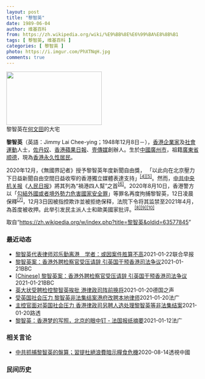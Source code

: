 ```yaml
---
layout: post
title: "黎智英"
date: 1989-06-04
author: 维基百科
from: https://zh.wikipedia.org/wiki/%E9%BB%8E%E6%99%BA%E8%8B%B1
tags: [ 黎智英, 维基百科 ]
categories: [ 黎智英 ]
photo: https://i.imgur.com/PhXTNqH.jpg
comments: true
---
```

<div class="mw-parser-output"><div id="noteTA-3146cf78" class="noteTA"><div class="noteTA-group"><div data-noteta-group-source="module" data-noteta-group="IT"></div></div><div class="noteTA-local"><div data-noteta-code="zh:巧克力; zh-tw:巧克力; zh-hk:朱古力; zh-cn:巧克力;"></div><div data-noteta-code="zh-tw:黑道; zh-hk:黑社會; zh-cn:黑社会;"></div><div data-noteta-code="zh-tw:飯店; zh-hk:酒店; zh-cn:饭店;"></div><div data-noteta-code="zh-tw:伍佛維茲; zh-hk:沃夫維茲 ;zh-cn:沃尔福威茨;"></div></div></div>

<div class="thumb tright"><div class="thumbinner" style="width:252px;"><a href="/wiki/File:Jimmy_Lai_Chee-ying_home_in_Ho_Man_Tin_20200418.png" class="image"><img alt="" src="//upload.wikimedia.org/wikipedia/commons/thumb/9/9f/Jimmy_Lai_Chee-ying_home_in_Ho_Man_Tin_20200418.png/250px-Jimmy_Lai_Chee-ying_home_in_Ho_Man_Tin_20200418.png" decoding="async" width="250" height="140" class="thumbimage" srcset="//upload.wikimedia.org/wikipedia/commons/thumb/9/9f/Jimmy_Lai_Chee-ying_home_in_Ho_Man_Tin_20200418.png/375px-Jimmy_Lai_Chee-ying_home_in_Ho_Man_Tin_20200418.png 1.5x, //upload.wikimedia.org/wikipedia/commons/thumb/9/9f/Jimmy_Lai_Chee-ying_home_in_Ho_Man_Tin_20200418.png/500px-Jimmy_Lai_Chee-ying_home_in_Ho_Man_Tin_20200418.png 2x" data-file-width="861" data-file-height="481"></a>  <div class="thumbcaption"><div class="magnify"><a href="/wiki/File:Jimmy_Lai_Chee-ying_home_in_Ho_Man_Tin_20200418.png" class="internal" title="放大"></a></div>黎智英在<a href="/wiki/%E4%BD%95%E6%96%87%E7%94%B0" title="何文田">何文田</a>的大宅</div></div></div>
<p><b>黎智英</b>（英語：<span lang="en">Jimmy Lai Chee-ying</span>；1948年12月8日<span class="useeditintro" title="Template:BLP editintro">－</span>），<a href="/wiki/%E9%A6%99%E6%B8%AF" title="香港">香港</a><a href="/wiki/%E4%BC%81%E4%B8%9A%E5%AE%B6" title="企业家">企業家</a>及<a href="/wiki/%E7%A4%BE%E6%9C%83%E9%81%8B%E5%8B%95" title="社會運動">社會運動</a>人士，<a href="/wiki/%E4%BD%90%E4%B8%B9%E5%A5%B4" title="佐丹奴">佐丹奴</a>、<a href="/wiki/%E8%98%8B%E6%9E%9C%E6%97%A5%E5%A0%B1_(%E9%A6%99%E6%B8%AF)" title="蘋果日報 (香港)">香港蘋果日報</a>、<a href="/wiki/%E5%A3%B9%E5%82%B3%E5%AA%92" title="壹傳媒">壹傳媒</a>創辦人。生於<a href="/wiki/%E4%B8%AD%E8%8F%AF%E6%B0%91%E5%9C%8B_(%E5%A4%A7%E9%99%B8%E6%99%82%E6%9C%9F)" class="mw-redirect" title="中華民國 (大陸時期)">中國</a><a href="/wiki/%E5%BB%A3%E5%B7%9E%E5%B8%82_(%E4%B8%AD%E8%8F%AF%E6%B0%91%E5%9C%8B)" title="廣州市 (中華民國)">廣州市</a>，祖籍<a href="/wiki/%E5%BB%A3%E6%9D%B1%E7%9C%81_(%E4%B8%AD%E8%8F%AF%E6%B0%91%E5%9C%8B)" title="廣東省 (中華民國)">廣東省</a><a href="/wiki/%E9%A1%BA%E5%BE%B7" class="mw-redirect" title="顺德">顺德</a>，現為<a href="/wiki/%E9%A6%99%E6%B8%AF%E5%B1%85%E6%B0%91#永久性居民" title="香港居民">香港永久性居民</a>。
</p><p>2020年12月，《無國界記者》授予黎智英年度新聞自由獎， 「以此向在北京壓力下日益新聞自由空間日益收窄的香港獨立媒體表達支持」<sup id="cite_ref-6" class="reference"><a href="#cite_note-6">[4]</a></sup><sup id="cite_ref-7" class="reference"><a href="#cite_note-7">[5]</a></sup>。然而，<a href="/wiki/%E4%B8%AD%E5%85%B1%E4%B8%AD%E5%A4%AE%E6%9C%BA%E5%85%B3%E6%8A%A5" title="中共中央机关报">中共中央机关报</a>《<a href="/wiki/%E4%BA%BA%E6%B0%91%E6%97%A5%E6%8A%A5" title="人民日报">人民日报</a>》將其列為“禍港四人幫”之首<sup id="cite_ref-8" class="reference"><a href="#cite_note-8">[6]</a></sup>。2020年8月10日，香港警方以「<a href="/wiki/%E4%B8%AD%E8%8F%AF%E4%BA%BA%E6%B0%91%E5%85%B1%E5%92%8C%E5%9C%8B%E9%A6%99%E6%B8%AF%E7%89%B9%E5%88%A5%E8%A1%8C%E6%94%BF%E5%8D%80%E7%B6%AD%E8%AD%B7%E5%9C%8B%E5%AE%B6%E5%AE%89%E5%85%A8%E6%B3%95" title="中華人民共和國香港特別行政區維護國家安全法">勾結外國或者境外勢力危害國家安全罪</a>」等罪名再度拘捕黎智英，12日凌晨保釋<sup id="cite_ref-9" class="reference"><a href="#cite_note-9">[7]</a></sup>，12月3日因被指控欺诈並被拒绝保释，法院下令将其监禁至2021年4月，為首度被收押。此举引发民主派人士和歐美國家批评。<sup id="cite_ref-10" class="reference"><a href="#cite_note-10">[8]</a></sup><sup id="cite_ref-11" class="reference"><a href="#cite_note-11">[9]</a></sup><sup id="cite_ref-over100_12-0" class="reference"><a href="#cite_note-over100-12">[10]</a></sup>
</p>
</div><noscript><img src="//zh.wikipedia.org/wiki/Special:CentralAutoLogin/start?type=1x1" alt="" title="" width="1" height="1" style="border: none; position: absolute;"></noscript>
<div class="printfooter">取自“<a dir="ltr" href="https://zh.wikipedia.org/w/index.php?title=黎智英&amp;oldid=63577845">https://zh.wikipedia.org/w/index.php?title=黎智英&amp;oldid=63577845</a>”</div><div id="recent-news"><h3>最近动态</h3><ul><li><a href="https://nodebe4.github.io/waimei/2021-01-22/%E9%BB%8E%E6%99%BA%E8%8B%B1%E4%BB%A3%E8%A1%A8%E5%BE%8B%E5%B8%88%E9%82%93%E4%B9%90%E5%8B%A4%E7%A6%BB%E6%B8%AF-%E5%AD%A6%E8%80%85-%E6%88%96%E5%9B%A0%E6%A1%88%E4%BB%B6%E8%83%9C%E7%AE%97%E4%B8%8D%E9%AB%98" title="黎智英代表律师邓乐勤离港　学者：或因案件胜算不高—— 经常代表黎智英的资深大律师邓乐勤（Peter Duncan）据传已于本月初离开香港，不会参与2月1日终审法院有关黎智英保释的审讯。有学者认为...">黎智英代表律师邓乐勤离港　学者：或因案件胜算不高</a><time>2021-01-22</time><a class="tag">联合早报</a></li>
<li><a href="https://nodebe4.github.io/waimei/2021-01-21/%E9%BB%8E%E6%99%BA%E8%8B%B1%E6%A1%88-%E9%A6%99%E6%B8%AF%E5%A4%96%E8%81%98%E6%A3%80%E5%AF%9F%E5%AE%98%E5%8F%97%E5%8E%8B%E8%AF%B7%E8%BE%9E-%E5%BC%95%E8%8B%B1%E5%9B%BD%E5%B9%B2%E9%A2%84%E9%A6%99%E6%B8%AF%E5%8F%B8%E6%B3%95%E4%BA%89%E8%AE%AE" title="黎智英案：香港外聘检察官受压请辞 引英国干预香港司法争议—— 黎智英案：香港外聘检察官受压请辞 引英国干预香港司法争议 1 小时前 香港当局早前计划聘请英国律师大卫·佩里（David Perry...">黎智英案：香港外聘检察官受压请辞 引英国干预香港司法争议</a><time>2021-01-21</time><a class="tag">BBC</a></li>
<li><a href="https://nodebe4.github.io/waimei/2021-01-21/Chinese-%E9%BB%8E%E6%99%BA%E8%8B%B1%E6%A1%88-%E9%A6%99%E6%B8%AF%E5%A4%96%E8%81%98%E6%A3%80%E5%AF%9F%E5%AE%98%E5%8F%97%E5%8E%8B%E8%AF%B7%E8%BE%9E-%E5%BC%95%E8%8B%B1%E5%9B%BD%E5%B9%B2%E9%A2%84%E9%A6%99%E6%B8%AF%E5%8F%B8%E6%B3%95%E4%BA%89%E8%AE%AE" title="[Chinese] 黎智英案：香港外聘检察官受压请辞 引英国干预香港司法争议—— 黎智英案：香港外聘检察官受压请辞 引英国干预香港司法争议 2021年1月21日 图像来源，Getty Image...">[Chinese] 黎智英案：香港外聘检察官受压请辞 引英国干预香港司法争议</a><time>2021-01-21</time><a class="tag">BBC</a></li>
<li><a href="https://nodebe4.github.io/waimei/2021-01-20/%E8%8B%B1%E5%A4%A7%E7%8A%B6%E5%8F%97%E8%81%98%E6%A3%80%E6%8E%A7%E9%BB%8E%E6%99%BA%E8%8B%B1%E6%8C%A8%E6%89%B9-%E6%B8%AF%E5%BE%8B%E6%94%BF%E5%8F%B8%E9%98%B5%E5%89%8D%E6%8D%A2%E5%B0%86" title="英大状受聘检控黎智英挨批 港律政司阵前换将—— Phoebe Kong2021-01-20T12:18:18.216Z David Perry过去曾获律政司委聘，到香港担任多宗瞩目案件的主控官 ...">英大状受聘检控黎智英挨批  港律政司阵前换将</a><time>2021-01-20</time><a class="tag">德国之声</a></li>
<li><a href="https://nodebe4.github.io/waimei/2021-01-20/%E5%8F%97%E8%8B%B1%E5%9B%BD%E7%A4%BE%E4%BC%9A%E5%8E%8B%E5%8A%9B-%E9%BB%8E%E6%99%BA%E8%8B%B1%E9%9D%9E%E6%B3%95%E9%9B%86%E7%BB%93%E6%A1%88%E6%B8%AF%E5%BA%9C%E6%94%B9%E8%81%98%E6%9C%AC%E5%9C%B0%E5%BE%8B%E5%B8%88" title="受英国社会压力 黎智英非法集结案港府改聘本地律师—— 20/01/2021 - 12:04 英国御用大律师佩里（David Perry）此前获港府律政司委聘，就香港壹传媒创办人黎智英、民主党创党...">受英国社会压力 黎智英非法集结案港府改聘本地律师</a><time>2021-01-20</time><a class="tag">法广</a></li>
<li><a href="https://nodebe4.github.io/waimei/2021-01-20/%E4%B8%BB%E6%8E%A7%E5%AE%98%E9%9D%A2%E5%AF%B9%E8%8B%B1%E5%9B%BD%E7%A4%BE%E4%BC%9A%E5%8E%8B%E5%8A%9B-%E9%A6%99%E6%B8%AF%E5%BE%8B%E6%94%BF%E5%8F%B8%E5%8F%A6%E8%81%98%E4%BA%BA%E9%80%89%E5%A4%84%E7%90%86%E9%BB%8E%E6%99%BA%E8%8B%B1%E7%AD%89%E9%9D%9E%E6%B3%95%E9%9B%86%E7%BB%93%E6%A1%88" title="主控官面对英国社会压力 香港律政司另聘人选处理黎智英等非法集结案—— 2021-01-20T07:11:19Z 路透香港1月20日 - 著名英国御用大律师David Perry此前再获香港律政司...">主控官面对英国社会压力 香港律政司另聘人选处理黎智英等非法集结案</a><time>2021-01-20</time><a class="tag">路透</a></li>
<li><a href="https://nodebe4.github.io/waimei/2021-01-12/%E9%BB%8E%E6%99%BA%E8%8B%B1-%E9%A6%99%E6%B8%AF%E6%A2%A6%E7%9A%84%E5%86%99%E7%85%A7-%E5%8C%97%E4%BA%AC%E7%9A%84%E7%9C%BC%E4%B8%AD%E9%92%89-%E6%B3%95%E5%9B%BD%E6%8A%A5%E7%BA%B8%E6%91%98%E8%A6%81" title="黎智英：香港梦的写照，北京的眼中钉 - 法国报纸摘要—— 12/01/2021 - 15:04 社交媒体平台近日加紧采取措施，封锁拒绝承认选举结果的美国卸任总统特朗普的账户，引发舆论哗然。12日...">黎智英：香港梦的写照，北京的眼中钉 - 法国报纸摘要</a><time>2021-01-12</time><a class="tag">法广</a></li>
</ul></div><div id="open-opinion"><h3>相关言论</h3><ul><li><a href="https://nodebe4.github.io/opinion/2020-08-14/%E4%B8%AD%E5%85%B1%E6%8A%93%E6%8D%95%E9%BB%8E%E6%99%BA%E8%8B%B1%E7%9A%84%E7%9B%A4%E7%AE%97-%E7%BF%92%E6%8F%90%E6%9D%9C%E7%B5%95%E6%B5%AA%E8%B2%BB%E6%9A%97%E7%A4%BA%E7%B3%A7%E9%A3%9F%E5%8D%B1%E6%A9%9F/" title="透視中國">中共抓捕黎智英的盤算；習提杜絕浪費暗示糧食危機</a><time>2020-08-14</time><a class="tag">透視中國</a></li>
</ul></div><div id="mjls-record"><h3>民间历史</h3><ul></ul></div>
